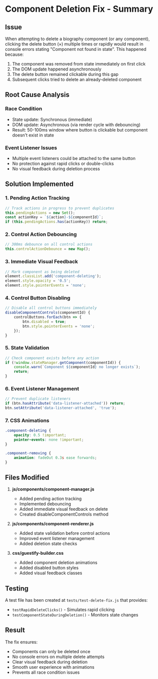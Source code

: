 # Component Deletion Fix - Summary

## Issue
When attempting to delete a biography component (or any component), clicking the delete button (×) multiple times or rapidly would result in console errors stating "Component not found in state". This happened because:

1. The component was removed from state immediately on first click
2. The DOM update happened asynchronously 
3. The delete button remained clickable during this gap
4. Subsequent clicks tried to delete an already-deleted component

## Root Cause Analysis

### Race Condition
- State update: Synchronous (immediate)
- DOM update: Asynchronous (via render cycle with debouncing)
- Result: 50-100ms window where button is clickable but component doesn't exist in state

### Event Listener Issues
- Multiple event listeners could be attached to the same button
- No protection against rapid clicks or double-clicks
- No visual feedback during deletion process

## Solution Implemented

### 1. Pending Action Tracking
```javascript
// Track actions in progress to prevent duplicates
this.pendingActions = new Set();
const actionKey = `${action}-${componentId}`;
if (this.pendingActions.has(actionKey)) return;
```

### 2. Control Action Debouncing
```javascript
// 300ms debounce on all control actions
this.controlActionDebounce = new Map();
```

### 3. Immediate Visual Feedback
```javascript
// Mark component as being deleted
element.classList.add('component-deleting');
element.style.opacity = '0.5';
element.style.pointerEvents = 'none';
```

### 4. Control Button Disabling
```javascript
// Disable all control buttons immediately
disableComponentControls(componentId) {
    controlButtons.forEach(btn => {
        btn.disabled = true;
        btn.style.pointerEvents = 'none';
    });
}
```

### 5. State Validation
```javascript
// Check component exists before any action
if (!window.stateManager.getComponent(componentId)) {
    console.warn(`Component ${componentId} no longer exists`);
    return;
}
```

### 6. Event Listener Management
```javascript
// Prevent duplicate listeners
if (btn.hasAttribute('data-listener-attached')) return;
btn.setAttribute('data-listener-attached', 'true');
```

### 7. CSS Animations
```css
.component-deleting {
    opacity: 0.5 !important;
    pointer-events: none !important;
}

.component-removing {
    animation: fadeOut 0.3s ease forwards;
}
```

## Files Modified

1. **js/components/component-manager.js**
   - Added pending action tracking
   - Implemented debouncing
   - Added immediate visual feedback on delete
   - Created disableComponentControls method

2. **js/components/component-renderer.js**
   - Added state validation before control actions
   - Improved event listener management
   - Added deletion state checks

3. **css/guestify-builder.css**
   - Added component deletion animations
   - Added disabled button styles
   - Added visual feedback classes

## Testing

A test file has been created at `tests/test-delete-fix.js` that provides:
- `testRapidDeleteClicks()` - Simulates rapid clicking
- `testComponentStateDuringDeletion()` - Monitors state changes

## Result

The fix ensures:
- Components can only be deleted once
- No console errors on multiple delete attempts
- Clear visual feedback during deletion
- Smooth user experience with animations
- Prevents all race condition issues
